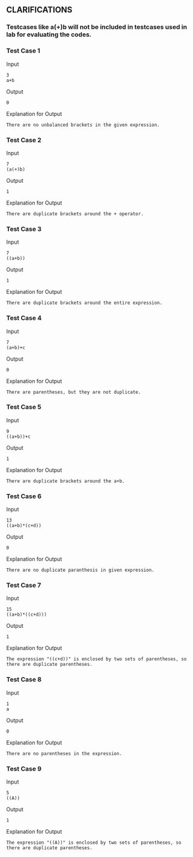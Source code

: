 ## CLARIFICATIONS

### Testcases like a(+)b will not be included in testcases used in lab for evaluating the codes.


### Test Case 1

Input

```
3
a+b
```

Output

```
0
```

Explanation for Output

```
There are no unbalanced brackets in the given expression.
```

### Test Case 2

Input

```
7
(a(+)b)
```

Output

```
1
```

Explanation for Output

```
There are duplicate brackets around the + operator.
```

### Test Case 3

Input

```
7
((a+b))
```

Output

```
1
```

Explanation for Output

```
There are duplicate brackets around the entire expression.
```

### Test Case 4

Input

```
7
(a+b)+c
```

Output

```
0
```

Explanation for Output

```
There are parentheses, but they are not duplicate.
```

### Test Case 5

Input

```
9
((a+b))+c
```

Output

```
1
```

Explanation for Output

```
There are duplicate brackets around the a+b.
```

### Test Case 6

Input

```
13
((a+b)*(c+d))
```

Output

```
0
```

Explanation for Output

```
There are no duplicate paranthesis in given expression.
```

### Test Case 7

Input

```
15
((a+b)*((c+d)))
```

Output

```
1
```

Explanation for Output

```
The expression "((c+d))" is enclosed by two sets of parentheses, so there are duplicate parentheses.
```

### Test Case 8

Input

```
1
a
```

Output

```
0
```

Explanation for Output

```
There are no parentheses in the expression.
```

### Test Case 9

Input

```
5
((A))
```

Output

```
1
```

Explanation for Output

```
The expression "((A))" is enclosed by two sets of parentheses, so there are duplicate parentheses.
```
